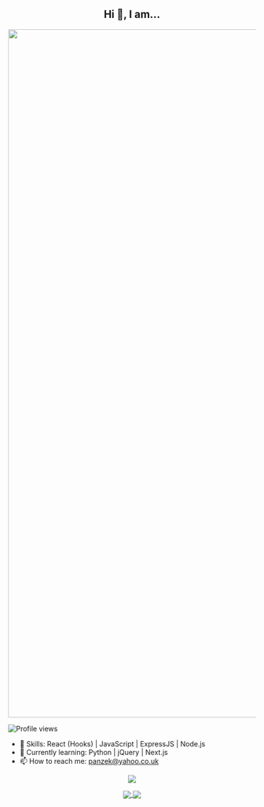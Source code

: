 
<h2 align="center">Hi 👋, I am...</h2>

<p align="center">
  <img width="1400" src="https://xclusive.ng/wp-content/uploads/2022/01/panzek_github.jpg" alt="Panzek">
</p>



![Profile views](https://gpvc.arturio.dev/iPanzek)  
- 💬 Skills: React (Hooks) | JavaScript | ExpressJS | Node.js  
- 🌱 Currently learning: Python | jQuery | Next.js 
- 📫 How to reach me: panzek@yahoo.co.uk 

<p align="center">
<a href="https://github.com/ipanzek/github-streak-stats">
  <img align="center" src="https://github-readme-streak-stats.herokuapp.com/?user=iPanzek" />
</a>

</p>

<p align="center">
<a href="https://github.com/panzek/github-readme-stats">
  <img align="center" src="https://github-readme-stats.vercel.app/api?username=panzek&show_icons=true&theme=radical" />
</a>
<a href="https://github.com/panzek/github-readme-stats">
  <img align="center" src="https://github-readme-stats.vercel.app/api/top-langs/?username=panzek&layout=compact)](https://github.com/panzek/github-readme-stats" />
</a>
</p>
